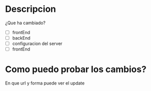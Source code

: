 # Descripcion 
¿Que ha cambiado?

- [ ] frontEnd
- [ ] backEnd
- [ ] configuracion del server
- [ ] frontEnd

# Como puedo probar los cambios?

En que url y forma puede ver el update



